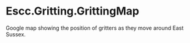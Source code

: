 Escc.Gritting.GrittingMap
=========================

Google map showing the position of gritters as they move around East Sussex.